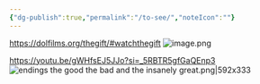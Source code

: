 ```yaml
---
{"dg-publish":true,"permalink":"/to-see/","noteIcon":""}
---
```


https://dolfilms.org/thegift/#watchthegift
![image.png](/img/user/image.png)

https://youtu.be/gWHfsEJ5JJo?si=_5RBTR5gfGaQEnp3
![endings the good the bad and the insanely great.png|592x333](/img/user/endings%20the%20good%20the%20bad%20and%20the%20insanely%20great.png)

